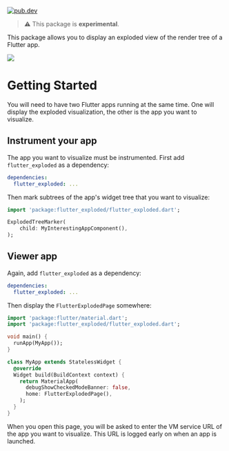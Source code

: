 [![pub.dev](https://badgen.net/pub/v/flutter_exploded)](https://pub.dev/packages/flutter_exploded)

> ⚠️ This package is **experimental**.

This package allows you to display an exploded view of the render tree of a
Flutter app.

<img src="https://github.com/blaugold/flutter_exploded/raw/master/doc/images/flutter_explode_demo.gif">

# Getting Started

You will need to have two Flutter apps running at the same time. One will
display the exploded visualization, the other is the app you want to visualize.

## Instrument your app

The app you want to visualize must be instrumented. First add `flutter_exploded`
as a dependency:

```yaml
dependencies:
  flutter_exploded: ...
```

Then mark subtrees of the app's widget tree that you want to visualize:

```dart
import 'package:flutter_exploded/flutter_exploded.dart';

ExplodedTreeMarker(
    child: MyInterestingAppComponent(),
);
```

## Viewer app

Again, add `flutter_exploded` as a dependency:

```yaml
dependencies:
  flutter_exploded: ...
```

Then display the `FlutterExplodedPage` somewhere:

```dart
import 'package:flutter/material.dart';
import 'package:flutter_exploded/flutter_exploded.dart';

void main() {
  runApp(MyApp());
}

class MyApp extends StatelessWidget {
  @override
  Widget build(BuildContext context) {
    return MaterialApp(
      debugShowCheckedModeBanner: false,
      home: FlutterExplodedPage(),
    );
  }
}
```

When you open this page, you will be asked to enter the VM service URL of the
app you want to visualize. This URL is logged early on when an app is launched.
